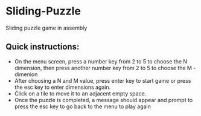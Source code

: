 # Sliding-Puzzle
Sliding puzzle game in assembly

## Quick instructions:
- On the menu screen, press a number key from 2 to 5 to choose the N dimension, then press another number key from 2 to 5 to choose the M - dimenion
- After choosing a N and M value, press enter key to start game or press the esc key to enter dimensions again.
- Click on a tile to move it to an adjacent empty space.
- Once the puzzle is completed, a message should appear and prompt to press the esc key to go back to the menu to play again
